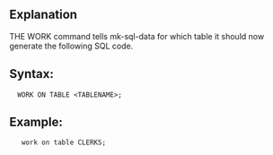 ## Explanation

THE WORK command tells mk-sql-data for which table it should now generate the following SQL code. 

## Syntax:

```
  WORK ON TABLE <TABLENAME>;  
```

## Example:

```
   work on table CLERKS;
```

